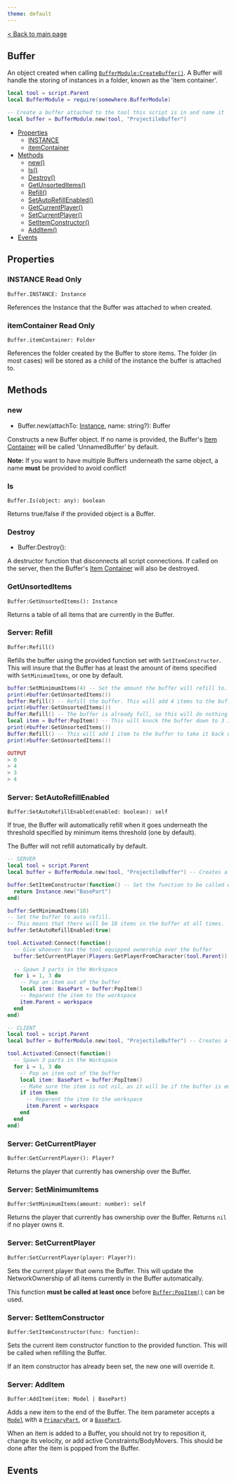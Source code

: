 ```yaml
---
theme: default
---
```


[< Back to main page](../)

## Buffer

An object created when calling [`BufferModule:CreateBuffer()`](/BufferModule#CreateBuffer). A Buffer will handle the storing of instances in a folder, known as the 'item container'.

```lua
local tool = script.Parent
local BufferModule = require(somewhere.BufferModule)

-- Create a buffer attached to the tool this script is in and name it 'ProjectileBuffer'
local buffer = BufferModule.new(tool, "ProjectileBuffer")
```

- [Properties](#properties)
  - [INSTANCE](#instance-read-only)
  - [itemContainer](#itemcontainer-read-only)
- [Methods](#methods)
  - [new()](#new)
  - [Is()](#is)
  - [Destroy()](#destroy)
  - [GetUnsortedItems()](#getunsorteditems)
  - [Refill()](#server-refill)
  - [SetAutoRefillEnabled()](#server-setautorefillenabled)
  - [GetCurrentPlayer()](#server-getcurrentplayer)
  - [SetCurrentPlayer()](#server-setcurrentplayer)
  - [SetItemConstructor()](#server-setitemconstructor)
  - [AddItem()](#server-additem)
- [Events](#events)

## Properties

### INSTANCE <span class="read-only-tag">Read Only</span>
`Buffer.INSTANCE: Instance`

References the Instance that the Buffer was attached to when created.

### itemContainer <span class="read-only-tag">Read Only</span>
`Buffer.itemContainer: Folder`

References the folder created by the Buffer to store items. The folder (in most cases) will be stored as a child of the instance the buffer is attached to.

## Methods

### new
- Buffer.new(attachTo: [Instance](https://developer.roblox.com/api-reference/class/Instance), name: string?): Buffer

Constructs a new Buffer object. If no name is provided, the Buffer's [Item Container](#itemcontainer-read-only) will be called 'UnnamedBuffer' by default.

**Note:** If you want to have multiple Buffers underneath the same object, a name **must** be provided to avoid conflict!

### Is
`Buffer.Is(object: any): boolean`

Returns true/false if the provided object is a Buffer. 

### Destroy
- Buffer:Destroy():

A destructor function that disconnects all script connections. If called on the server, then the Buffer's [Item Container](#itemcontainer-read-only) will also be destroyed.

### GetUnsortedItems

`Buffer:GetUnsortedItems(): Instance`

Returns a table of all items that are currently in the Buffer. 

### <span class="server-prefix">Server:</span> Refill
`Buffer:Refill()`

Refills the buffer using the provided function set with `SetItemConstructer`. This will insure that the Buffer has at least the amount of items specified with `SetMinimumItems`, or one by default.

```lua
buffer:SetMinimumItems(4) -- Set the amount the buffer will refill to.
print(#buffer:GetUnsortedItems())
buffer:Refill() -- Refill the buffer. This will add 4 items to the buffer's ItemContainer.
print(#buffer:GetUnsortedItems())
Buffer:Refill() -- The buffer is already full, so this will do nothing.
local item = Buffer:PopItem() -- This will knock the buffer down to 3 items.
print(#buffer:GetUnsortedItems())
Buffer:Refill() -- This will add 1 item to the buffer to take it back up to 4.
print(#buffer:GetUnsortedItems())

OUTPUT
> 0
> 4
> 3
> 4
```

### <span class="server-prefix">Server:</span> SetAutoRefillEnabled
`Buffer:SetAutoRefillEnabled(enabled: boolean): self`

If true, the Buffer will automatically refill when it goes underneath the threshold specified by minimum items threshold (one by default).

The Buffer will not refill automatically by default.

```lua
-- SERVER
local tool = script.Parent
local buffer = BufferModule.new(tool, "ProjectileBuffer") -- Creates a new buffer.

buffer:SetItemConstructor(function() -- Set the function to be called when creating items for the buffer.
  return Instance.new("BasePart")
end)

buffer:SetMinimumItems(18)
-- Set the buffer to auto refill. 
-- This means that there will be 18 items in the buffer at all times.
buffer:SetAutoRefillEnabled(true) 

tool.Activated:Connect(function()
  -- Give whoever has the tool equipped ownership over the buffer
  buffer:SetCurrentPlayer(Players:GetPlayerFromCharacter(tool.Parent))
  
  -- Spawn 3 parts in the Workspace
  for i = 1, 3 do
    -- Pop an item out of the buffer
    local item: BasePart = buffer:PopItem()
    -- Reparent the item to the workspace
    item.Parent = workspace
  end
end)
```

```lua
-- CLIENT
local tool = script.Parent
local buffer = BufferModule.new(tool, "ProjectileBuffer") -- Creates a new buffer.

tool.Activated:Connect(function()
  -- Spawn 3 parts in the Workspace
  for i = 1, 3 do
    -- Pop an item out of the buffer
    local item: BasePart = buffer:PopItem()
    -- Make sure the item is not nil, as it will be if the buffer is empty.
    if item then
      -- Reparent the item to the workspace
      item.Parent = workspace
    end
  end
end)
```

### <span class="server-prefix">Server:</span> GetCurrentPlayer
`Buffer:GetCurrentPlayer(): Player?`

Returns the player that currently has ownership over the Buffer.

### <span class="server-prefix">Server:</span> SetMinimumItems
`Buffer:SetMinimumItems(amount: number): self`

Returns the player that currently has ownership over the Buffer. Returns `nil` if no player owns it.

### <span class="server-prefix">Server:</span> SetCurrentPlayer
`Buffer:SetCurrentPlayer(player: Player?):`

Sets the current player that owns the Buffer. This will update the NetworkOwnership of all items currently in the Buffer automatically.

This function **must be called at least once** before [`Buffer:PopItem()`](#popitem) can be used.

### <span class="server-prefix">Server:</span> SetItemConstructor
`Buffer:SetItemConstructor(func: function):`

Sets the current item constructor function to the provided function. This will be called when refilling the Buffer.

If an item constructor has already been set, the new one will override it.

### <span class="server-prefix">Server:</span> AddItem
`Buffer:AddItem(item: Model | BasePart)`

Adds a new item to the end of the Buffer. The item parameter accepts a [`Model`](https://developer.roblox.com/api-reference/class/Model) with a [`PrimaryPart`](https://developer.roblox.com/api-reference/class/PrimaryPart), or a [`BasePart`](https://developer.roblox.com/api-reference/class/BasePart).

When an item is added to a Buffer, you should not try to reposition it, change its velocity, or add active Constraints/BodyMovers. This should be done after the item is popped from the Buffer.

## Events
